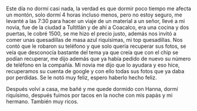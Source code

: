 Este día no dormí casi nada, la verdad es que dormir poco tiempo me afecta un montón, solo dormí 4 horas incluso menos, pero no estoy seguro, me levanté a las 7:30 para hacer un viaje de un material a un señor, llevé a mi novia, fue de la ciudad a Tultitlán y de ahí a Coacalco, era una cocina y dos puertas, le cobré 1500, se me hizo el precio justo, además nos invitó a comer unas quesadillas de masa azul riquísimas, mi top quesadillas.
Nos contó que le robaron su teléfono y que solo quería recuperar sus fotos, se veía que desconocía bastante del tema ya que creía que con el chip se podían recuperar, me dijo además que ya había pedido de nuevo su número de teléfono en la compañía. Mi novia me dijo que lo ayudara y eso hice, recuperamos su cuenta de google y con ello todas sus fotos que ya daba por perdidas. Se le notó muy feliz, espero haberlo hecho feliz.

Después volví a casa, me bañé y me quede dormido con Hanna, dormí riquísimo, después fuimos por tacos en la noche con mis papás y mi hermano. También muy ricos.
